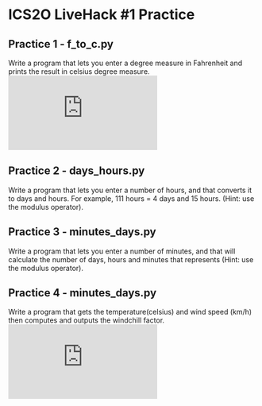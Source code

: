 # ICS2O LiveHack #1 Practice


## Practice 1 - f_to_c.py
Write a program that lets you enter a degree measure in Fahrenheit and prints the result in celsius degree measure.
![equation](http://www.sciweavers.org/tex2img.php?eq=c%20%3D%20%20%5Cfrac%7B5%7D%7B9%7D%20%28f%20-%2032%29&bc=White&fc=Black&im=jpg&fs=12&ff=arev&edit=0)

## Practice 2 - days_hours.py
Write a program that lets you enter a number of hours, and that converts it to days and hours. For example, 111 hours = 4 days and 15 hours. (Hint: use the modulus operator).

## Practice 3 - minutes_days.py
Write a program that lets you enter a number of minutes, and that will calculate
the number of days, hours and minutes that represents (Hint: use the modulus operator).

## Practice 4 - minutes_days.py
Write a program that gets the temperature(celsius) and wind speed (km/h) then computes and outputs  the windchill factor.  
![equation](http://www.sciweavers.org/tex2img.php?eq=wc%20%3D%2013.12%20%2B%20%280.6215%20%20%5Ctimes%20%20T%29%20-%20%2811.37%20%20%5Ctimes%20%20V%5E%7B0.16%7D%20%29%20%2B%20%280.3965%20%20%5Ctimes%20%20T%20%20%5Ctimes%20%20V%5E%7B0.16%7D%29&bc=White&fc=Black&im=jpg&fs=12&ff=arev&edit=0)
